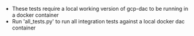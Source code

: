 *   These tests require a local working version of gcp-dac to be running in a docker container
*   Run 'all_tests.py' to run all integration tests against a local docker dac container